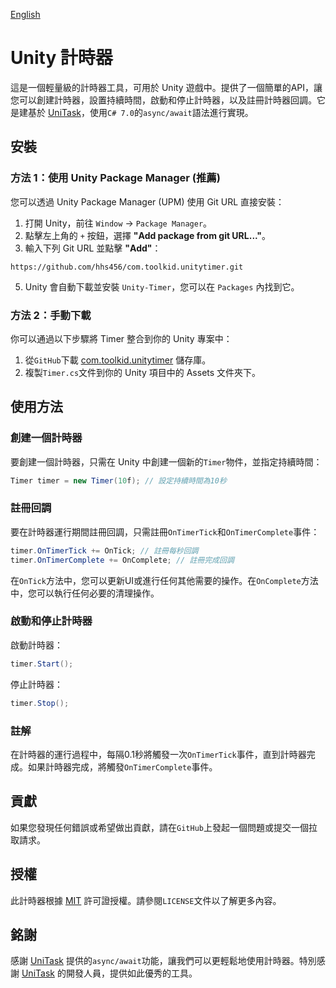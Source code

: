 [English](README_EN.md)

# Unity 計時器

這是一個輕量級的計時器工具，可用於 Unity 遊戲中。提供了一個簡單的API，讓您可以創建計時器，設置持續時間，啟動和停止計時器，以及註冊計時器回調。它是建基於 [UniTask](https://github.com/Cysharp/UniTask)，使用`C# 7.0`的`async/await`語法進行實現。

## 安裝

### 方法 1：使用 Unity Package Manager (推薦)
您可以透過 Unity Package Manager (UPM) 使用 Git URL 直接安裝：

1. 打開 Unity，前往 `Window` -> `Package Manager`。
2. 點擊左上角的 `+` 按鈕，選擇 **"Add package from git URL..."**。
3. 輸入下列 Git URL 並點擊 **"Add"**：
```
https://github.com/hhs456/com.toolkid.unitytimer.git
```
5. Unity 會自動下載並安裝 `Unity-Timer`，您可以在 `Packages` 內找到它。

### 方法 2：手動下載
你可以通過以下步驟將 Timer 整合到你的 Unity 專案中：

1. 從`GitHub`下載 [com.toolkid.unitytimer](https://github.com/hhs456/com.toolkid.unitytimer) 儲存庫。
2. 複製`Timer.cs`文件到你的 Unity 項目中的 Assets 文件夾下。

## 使用方法

### 創建一個計時器

要創建一個計時器，只需在 Unity 中創建一個新的`Timer`物件，並指定持續時間：

```csharp
Timer timer = new Timer(10f); // 設定持續時間為10秒
```

### 註冊回調

要在計時器運行期間註冊回調，只需註冊`OnTimerTick`和`OnTimerComplete`事件：

```csharp
timer.OnTimerTick += OnTick; // 註冊每秒回調
timer.OnTimerComplete += OnComplete; // 註冊完成回調
```

在`OnTick`方法中，您可以更新UI或進行任何其他需要的操作。在`OnComplete`方法中，您可以執行任何必要的清理操作。

### 啟動和停止計時器

啟動計時器：

```csharp
timer.Start();
```

停止計時器：

```csharp
timer.Stop();
```

### 註解

在計時器的運行過程中，每隔0.1秒將觸發一次`OnTimerTick`事件，直到計時器完成。如果計時器完成，將觸發`OnTimerComplete`事件。

## 貢獻

如果您發現任何錯誤或希望做出貢獻，請在`GitHub`上發起一個問題或提交一個拉取請求。

## 授權

此計時器根據 [MIT](https://choosealicense.com/licenses/mit/) 許可證授權。請參閱`LICENSE`文件以了解更多內容。

## 銘謝

感謝 [UniTask](https://github.com/Cysharp/UniTask) 提供的`async/await`功能，讓我們可以更輕鬆地使用計時器。特別感謝 [UniTask](https://github.com/Cysharp/UniTask) 的開發人員，提供如此優秀的工具。
